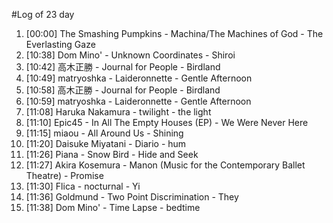 #Log of 23 day

1. [00:00] The Smashing Pumpkins - Machina/The Machines of God - The Everlasting Gaze
1. [10:38] Dom Mino' - Unknown Coordinates - Shiroi
1. [10:42] 高木正勝 - Journal for People - Birdland
1. [10:49] matryoshka - Laideronnette - Gentle Afternoon
1. [10:58] 高木正勝 - Journal for People - Birdland
1. [10:59] matryoshka - Laideronnette - Gentle Afternoon
1. [11:08] Haruka Nakamura - twilight - the light
1. [11:10] Epic45 - In All The Empty Houses (EP) - We Were Never Here
1. [11:15] miaou - All Around Us - Shining
1. [11:20] Daisuke Miyatani - Diario - hum
1. [11:26] Piana - Snow Bird - Hide and Seek
1. [11:27] Akira Kosemura - Manon (Music for the Contemporary Ballet Theatre) - Promise
1. [11:30] Flica - nocturnal - Yi
1. [11:36] Goldmund - Two Point Discrimination - They
1. [11:38] Dom Mino' - Time Lapse - bedtime
